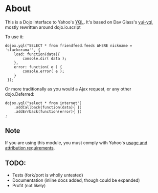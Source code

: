 # About

This is a Dojo interface to Yahoo's [YQL][yql].  It's based on Dav Glass's
[yui-yql][yui-yql], mostly rewritten around dojo.io.script

To use it:

    dojox.yql("SELECT * from friendfeed.feeds WHERE nickname = 'slackorama'", { 
        load: function(data){
            console.dir( data );
        },
        error: function( e ) {
            console.error( e );
        }
     });

Or more traditionally as you would a Ajax request, or any other dojo.Deferred:

    dojox.yql("select * from internet")
        .addCallback(function(data){ })
        .addErrback(function(error){ })
    ;

## Note

If you are using this module, you must comply with Yahoo's [usage and
attribution requirements][usage].

## TODO:

 *   Tests (fork/port is wholly untested)
 *   Documentation (inline docs added, though could be expanded)
 *   Profit (not likely)

[yql]: http://developer.yahoo.com/yql/
[yui-yql]: http://github.com/davglass/yui-yql/
[usage]: http://developer.yahoo.com/faq/#token
